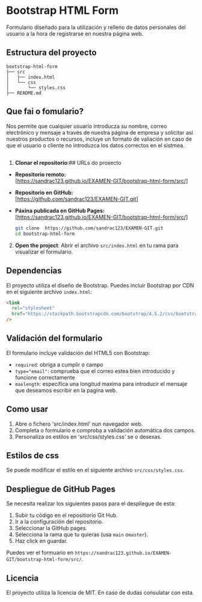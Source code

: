 # Bootstrap HTML Form

Formulario diseñado para la utilización y relleno de datos personales del usuario a la hora de registrarse en nuestra página web.

## Estructura del proyecto

```
bootstrap-html-form
├── src
│   ├── index.html
│   └── css
│       └── styles.css
├── README.md
```

## Que fai o fomulario?

Nos permite que cualquier usuario introducza su nombre, correo electrónico y mensaje a través de nuestra página de empresa y solicitar así nuestros productos o recursos, incluye un formato de valiación en caso de que el usuario o cliente no introduzca los datos correctos en el sistmea.

##

1. **Clonar el repositorio**:## URLs do proxecto

- **Repositorio remoto:**  
  [https://sandrac123.github.io/EXAMEN-GIT/bootstrap-html-form/src/]

- **Repositorio en GitHub:**  
  [https://github.com/sandrac123/EXAMEN-GIT.git]

- **Páxina publicada en GitHub Pages:**  
   [https://sandrac123.github.io/EXAMEN-GIT/bootstrap-html-form/src/]

  ```bash
  git clone  https://github.com/sandrac123/EXAMEN-GIT.git
  cd bootstrap-html-form
  ```

2. **Open the project**:
   Abrir el archivo `src/index.html` en tu rama para visualizar el formulario.

## Dependencias

El proyecto utiliza el diseño de Bootstrap. Puedes incluir Bootstrap por CDN en el siguiente archivo `index.html`:

```html
<link
  rel="stylesheet"
  href="https://stackpath.bootstrapcdn.com/bootstrap/4.5.2/css/bootstrap.min.css"
/>
```

## Validación del formulario

El formulario incluye validación del HTML5 con Bootstrap:

- `required`: obriga a cumplir o campo
- `type="email"`: comprueba que el correo estea bien introducido y funcione correctamente
- `maxlength`: especifica una longitud maxima para introducir el mensaje que deseamos escribir en la pagina web.

## Como usar

1. Abre o fichero 'src/index.html' nun navegador web.
2. Completa o formulario e comproba a validación automática dos campos.
3. Personaliza os estilos en 'src/css/styles.css' se o desexas.

## Estilos de css

Se puede modificar el estilo en el siguiente archivo `src/css/styles.css`.

## Despliegue de GitHub Pages

Se necesita realizar los siguientes pasos para el despliegue de esta:

1. Subir tu código en el repositiorio Git Hub.
2. Ir a la configuración del repositorio.
3. Seleccionar la GitHub pages.
4. Selecciona la rama que tu quieras (usa `main` o`master`).
5. Haz click en guardar.

Puedes ver el formuario en `https://sandrac123.github.io/EXAMEN-GIT/bootstrap-html-form/src/`.

## Licencia

El proyecto utiliza la licencia de MIT. En caso de dudas consulatar con esta.
